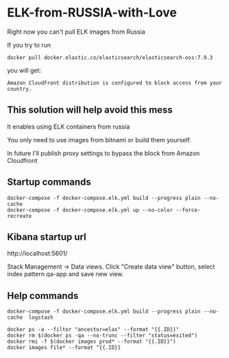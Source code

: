 # ELK-from-RUSSIA-with-Love

Right now you can't pull ELK images from Russia 

If you try to run

```
docker pull docker.elastic.co/elasticsearch/elasticsearch-oss:7.9.3
```

you will get:

```
Amazon CloudFront distribution is configured to block access from your country.
```

## This solution will help avoid this mess

It enables using ELK containers from russia

You only need to use images from bitnami or build them yourself.

In future I'll publish proxy settings to bypass the block from Amazon Cloudfront


## Startup commands
```
docker-compose -f docker-compose.elk.yml build --progress plain --no-cache
docker-compose -f docker-compose.elk.yml up --no-color --force-recreate
```

## Kibana startup url
http://localhost:5601/

Stack Management -> Data views. Click "Create data view" button, select index pattern qa-app and save new view.

## Help commands
```
docker-compose -f docker-compose.elk.yml build --progress plain --no-cache  logstash

docker ps -a --filter "ancestor=elas" --format "{{.ID}}"
docker rm $(docker ps -qa --no-trunc --filter "status=exited")
docker rmi -f $(docker images prod* --format "{{.ID}}")
docker images file* --format "{{.ID}}
```
